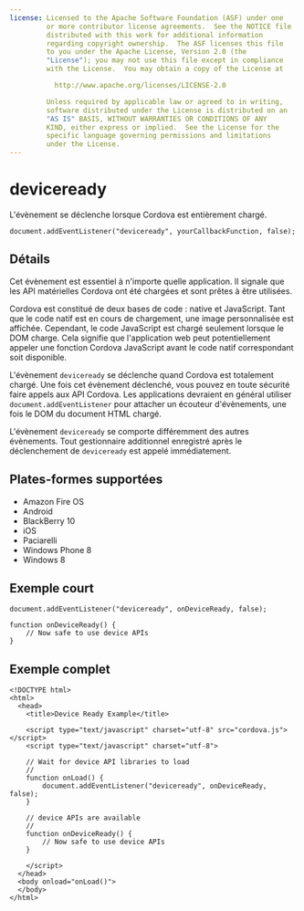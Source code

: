 ```yaml
---
license: Licensed to the Apache Software Foundation (ASF) under one
         or more contributor license agreements.  See the NOTICE file
         distributed with this work for additional information
         regarding copyright ownership.  The ASF licenses this file
         to you under the Apache License, Version 2.0 (the
         "License"); you may not use this file except in compliance
         with the License.  You may obtain a copy of the License at

           http://www.apache.org/licenses/LICENSE-2.0

         Unless required by applicable law or agreed to in writing,
         software distributed under the License is distributed on an
         "AS IS" BASIS, WITHOUT WARRANTIES OR CONDITIONS OF ANY
         KIND, either express or implied.  See the License for the
         specific language governing permissions and limitations
         under the License.
---
```


# deviceready

L'évènement se déclenche lorsque Cordova est entièrement chargé.

    document.addEventListener("deviceready", yourCallbackFunction, false);
    

## Détails

Cet évènement est essentiel à n'importe quelle application. Il signale que les API matérielles Cordova ont été chargées et sont prêtes à être utilisées.

Cordova est constitué de deux bases de code : native et JavaScript. Tant que le code natif est en cours de chargement, une image personnalisée est affichée. Cependant, le code JavaScript est chargé seulement lorsque le DOM charge. Cela signifie que l'application web peut potentiellement appeler une fonction Cordova JavaScript avant le code natif correspondant soit disponible.

L'évènement `deviceready` se déclenche quand Cordova est totalement chargé. Une fois cet évènement déclenché, vous pouvez en toute sécurité faire appels aux API Cordova. Les applications devraient en général utiliser `document.addEventListener` pour attacher un écouteur d'évènements, une fois le DOM du document HTML chargé.

L'évènement `deviceready` se comporte différemment des autres évènements. Tout gestionnaire additionnel enregistré après le déclenchement de `deviceready` est appelé immédiatement.

## Plates-formes supportées

*   Amazon Fire OS
*   Android
*   BlackBerry 10
*   iOS
*   Paciarelli
*   Windows Phone 8
*   Windows 8

## Exemple court

    document.addEventListener("deviceready", onDeviceReady, false);
    
    function onDeviceReady() {
        // Now safe to use device APIs
    }
    

## Exemple complet

    <!DOCTYPE html>
    <html>
      <head>
        <title>Device Ready Example</title>
    
        <script type="text/javascript" charset="utf-8" src="cordova.js"></script>
        <script type="text/javascript" charset="utf-8">
    
        // Wait for device API libraries to load
        //
        function onLoad() {
            document.addEventListener("deviceready", onDeviceReady, false);
        }
    
        // device APIs are available
        //
        function onDeviceReady() {
            // Now safe to use device APIs
        }
    
        </script>
      </head>
      <body onload="onLoad()">
      </body>
    </html>
